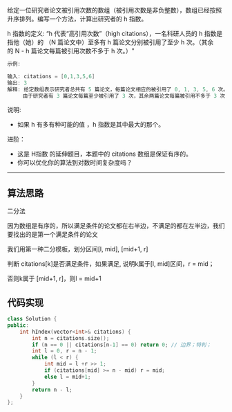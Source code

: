 给定一位研究者论文被引用次数的数组（被引用次数是非负整数），数组已经按照升序排列。编写一个方法，计算出研究者的 h 指数。

h 指数的定义: “h 代表“高引用次数”（high citations），一名科研人员的 h 指数是指他（她）的 （N 篇论文中）至多有 h 篇论文分别被引用了至少 h 次。（其余的 N - h 篇论文每篇被引用次数不多于 h 次。）"

```cpp
示例:

输入: citations = [0,1,3,5,6]
输出: 3 
解释: 给定数组表示研究者总共有 5 篇论文，每篇论文相应的被引用了 0, 1, 3, 5, 6 次。
     由于研究者有 3 篇论文每篇至少被引用了 3 次，其余两篇论文每篇被引用不多于 3 次，所以她的 h 指数是 3。
```

说明:

- 如果 h 有多有种可能的值 ，h 指数是其中最大的那个。

进阶：

- 这是 H指数 的延伸题目，本题中的 citations 数组是保证有序的。
- 你可以优化你的算法到对数时间复杂度吗？

---

## 算法思路

二分法

因为数组是有序的，所以满足条件的论文都在右半边，不满足的都在左半边，我们要找出的是第一个满足条件的论文

我们用第一种二分模板，划分区间[l, mid], [mid+1, r]

判断 citations[k]是否满足条件，如果满足, 说明k属于[l, mid]区间，r = mid；

否则k属于  [mid+1, r]，则l = mid+1

## 代码实现

```cpp
class Solution {
public:
    int hIndex(vector<int>& citations) {
        int n = citations.size();
        if (n == 0 || citations[n-1] == 0) return 0; // 边界；特判；
        int l = 0, r = n - 1;
        while (l < r) {
            int mid = l +r >> 1;
            if (citations[mid] >= n - mid) r = mid;
            else l = mid+1;
        }
        return n - l;
    }
};
```
